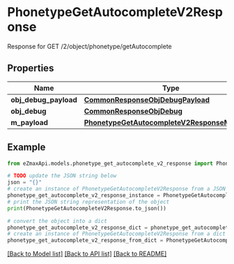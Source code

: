 # PhonetypeGetAutocompleteV2Response

Response for GET /2/object/phonetype/getAutocomplete

## Properties

Name | Type | Description | Notes
------------ | ------------- | ------------- | -------------
**obj_debug_payload** | [**CommonResponseObjDebugPayload**](CommonResponseObjDebugPayload.md) |  | 
**obj_debug** | [**CommonResponseObjDebug**](CommonResponseObjDebug.md) |  | [optional] 
**m_payload** | [**PhonetypeGetAutocompleteV2ResponseMPayload**](PhonetypeGetAutocompleteV2ResponseMPayload.md) |  | 

## Example

```python
from eZmaxApi.models.phonetype_get_autocomplete_v2_response import PhonetypeGetAutocompleteV2Response

# TODO update the JSON string below
json = "{}"
# create an instance of PhonetypeGetAutocompleteV2Response from a JSON string
phonetype_get_autocomplete_v2_response_instance = PhonetypeGetAutocompleteV2Response.from_json(json)
# print the JSON string representation of the object
print(PhonetypeGetAutocompleteV2Response.to_json())

# convert the object into a dict
phonetype_get_autocomplete_v2_response_dict = phonetype_get_autocomplete_v2_response_instance.to_dict()
# create an instance of PhonetypeGetAutocompleteV2Response from a dict
phonetype_get_autocomplete_v2_response_from_dict = PhonetypeGetAutocompleteV2Response.from_dict(phonetype_get_autocomplete_v2_response_dict)
```
[[Back to Model list]](../README.md#documentation-for-models) [[Back to API list]](../README.md#documentation-for-api-endpoints) [[Back to README]](../README.md)


